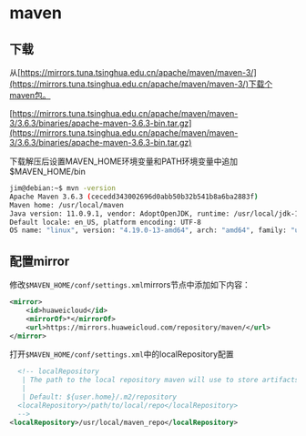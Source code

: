 # maven

## 下载
从[https://mirrors.tuna.tsinghua.edu.cn/apache/maven/maven-3/](https://mirrors.tuna.tsinghua.edu.cn/apache/maven/maven-3/)下载个maven包。

[https://mirrors.tuna.tsinghua.edu.cn/apache/maven/maven-3/3.6.3/binaries/apache-maven-3.6.3-bin.tar.gz](https://mirrors.tuna.tsinghua.edu.cn/apache/maven/maven-3/3.6.3/binaries/apache-maven-3.6.3-bin.tar.gz)

下载解压后设置MAVEN_HOME环境变量和PATH环境变量中追加$MAVEN_HOME/bin

```bash
jim@debian:~$ mvn -version
Apache Maven 3.6.3 (cecedd343002696d0abb50b32b541b8a6ba2883f)
Maven home: /usr/local/maven
Java version: 11.0.9.1, vendor: AdoptOpenJDK, runtime: /usr/local/jdk-11.0.9.1_1
Default locale: en_US, platform encoding: UTF-8
OS name: "linux", version: "4.19.0-13-amd64", arch: "amd64", family: "unix"
```

## 配置mirror

修改`$MAVEN_HOME/conf/settings.xml`mirrors节点中添加如下内容：

```xml
<mirror>
    <id>huaweicloud</id>
    <mirrorOf>*</mirrorOf>
    <url>https://mirrors.huaweicloud.com/repository/maven/</url>
</mirror>
```

打开`$MAVEN_HOME/conf/settings.xml`中的localRepository配置

```xml
  <!-- localRepository
   | The path to the local repository maven will use to store artifacts.
   |
   | Default: ${user.home}/.m2/repository
  <localRepository>/path/to/local/repo</localRepository>
  -->
<localRepository>/usr/local/maven_repo</localRepository>
```